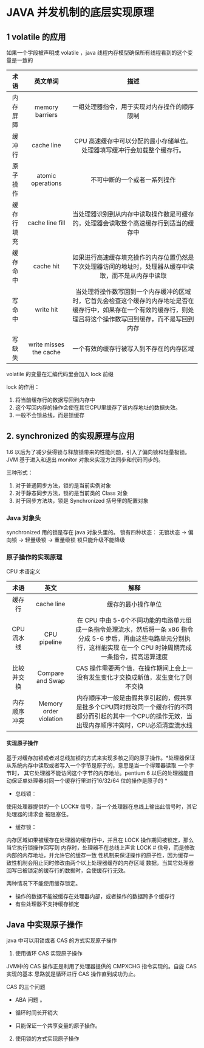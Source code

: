 # JAVA 并发机制的底层实现原理
## 1 volatile 的应用
如果一个字段被声明成 volatile ，java 线程内存模型确保所有线程看到的这个变量是一致的

| 术语 | 英文单词 | 描述 |
| :-----: | :-----:| :-----: |
| 内存屏障 | memory barriers |  一组处理器指令，用于实现对内存操作的顺序限制 |
| 缓冲行   | cache line     | CPU 高速缓存中可以分配的最小存储单位。处理器填写缓冲行会加载整个缓存行。|
| 原子操作 | atomic operations | 不可中断的一个或者一系列操作 |
| 缓存行填充 | cache line fill | 当处理器识别到从内存中读取操作数是可缓存的，处理器会读取整个高速缓存行到适当的缓存中 |
| 缓存命中 | cache hit | 如果进行高速缓存填充操作的内存位置仍然是下次处理器访问的地址时，处理器从缓存中读取，而不是从内存中读取 |
| 写命中 | write hit | 当处理将操作数写回到一个内存缓冲的区域时，它首先会检查这个缓存的内存地址是否在缓存行中，如果存在一个有效的缓存行，则处理吕将这个操作数写回到缓存，而不是写回到内存 |
| 写缺失 | write misses the cache | 一个有效的缓存行被写入到不存在的内存区域 |

volatile 的变量在汇编代码里会加入 lock 前缀 

lock 的作用：
1. 将当前缓存行的数据写回到内存中
2. 这个写回内存的操作会使在其它CPU里缓存了该内存地址的数据失效。
3. 一般不会锁总线，而是锁缓存

## 2. synchronized 的实现原理与应用
1.6 以后为了减少获得锁与释放锁带来的性能问题，引入了偏向锁和轻量极锁。JVM 基于进入和退出 monitor 对象来实现方法同步和代码同步的。


三种形式： 
1. 对于普通同步方法，锁的是当前实例对象
2. 对于静态同步方法，锁的是当前类的 Class 对象
3. 对于同步方法块，锁是 Synchronized 括号里的配置对象

### Java 对象头
synchronized 用的锁是存在 java 对象头里的。
锁有四种状态： 无锁状态 -> 偏向锁 -> 轻量级锁 -> 重量级锁 锁只能升级不能降级

  
### 原子操作的实现原理 

CPU 术语定义

| 术语 | 英文 | 解释 |
| :-----------: | :------------: | :-----: |
| 缓存行 | cache line | 缓存的最小操作单位 |
| CPU 流水线 | CPU pipeline | 在 CPU 中由 5-6个不同功能的电路单元组成一条指令处理流水，然后将一条 x86 指令分成  5-6 步后，再由这些电路单元分别执行，这样能实现 在一个 CPU 时钟周期完成一条指令，提高运算速度 |
| 比较并交换 | Compare and Swap | CAS 操作需要两个值，在操作期间上会上一没有发生变化才交换成新值，发生变化了则不交换 |
| 内存顺序冲突 | Memory order violation | 内存顺序冲一般是由假共享引起的，假共享是批多个CPU同时修改同一个缓存行的不同部分而引起的其中一个CPU的操作无效，当出现内存顺序冲突时，CPU必须清空流水线|

#### 实现原子操作
基于对缓存加锁或者对总线加锁的方式来实现多核之间的原子操作。*处理器保证从系统内存中读取或者写入一个字节是原子的，意思是当一个得理器读取 一个字节时，
其它处理器不能访问这个字节的内存地址。pentium 6 以后的处理器能自动保证单处理器对同一个缓存行里进行16/32/64 位的操作是原子的 * 

- 总线锁：

 使用处理器提供的一个 LOCK# 信号，当一个处理器在总线上输出此信号时，其它处理器的请求会
 被阻塞住。
- 缓存锁：

内存区域如果被缓存在处理器的缓存行中，并且在 LOCK 操作期间被锁定，那么当它执行锁操作回写到
内存时，处理器不在总线上声言 LOCK # 信号，而是修改内部的内存地址，并允许它的缓存一致
性机制来保证操作的原子性，因为缓存一致性机制会阻止同时修改由两个以上处理器缓存的内存区域
数据，当其它处理器回写已被锁定的缓存行的数据时，会使缓存行无效。

两种情况下不能使用缓存锁定。

- 操作的数据不能被缓存在处理器内部，或者操作的数据跨多个缓存行
- 有些处理器不支持缓存锁定

## Java 中实现原子操作

java 中可以用锁或者 CAS 的方式实现原子操作

1. 使用循环 CAS 实现原子操作

JVM中的 CAS 操作正是利用了处理器提供的 CMPXCHG 指令实现的。自旋 CAS 实现的基本
思路就是循环进行 CAS 操作直到成功为止。

CAS 的三个问题

- ABA 问题 。

- 循环时间长开销大

- 只能保证一个共享变量的原子操作。

2. 使用锁的方式实现原子操作




